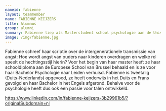 ```yaml
---
nameid: fabienne
layout: teammember
name: FABIENNE KEIJZERS
title: Alumnus
group: alumni
summary: Fabienne liep als Masterstudent school psychologie aan de Universiteit Leiden stage bij het KIBA project.
image: /img/fabienne.jpg
---
```


Fabienne schreef haar scriptie over de intergenerationele transmissie van angst: Hoe wordt angst van ouders naar kinderen overdragen en welke rol speelt de hechtingsstijl hierin? Voor het begin van haar master heeft ze haar schooldiploma aan de Europese School van Brussel behaald en is ze voor haar Bachelor Psychologie naar Leiden verhuisd. Fabienne is tweetalig (Duits-Nederlands) opgevoed, ze heeft onderwijs in het Duits en Frans gevolgd en haar Bachelor in het Engels afgerond. Behalve voor de psychologie heeft dus ook een passie voor talen ontwikkeld.

https://www.linkedin.com/in/fabienne-keijzers-3b29961b5/?originalSubdomain=nl
